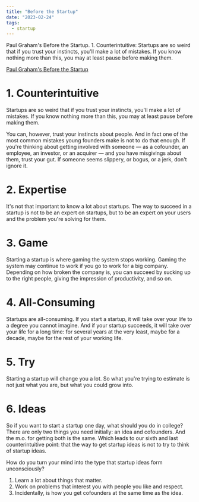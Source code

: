 ```yaml
---
title: "Before the Startup"
date: "2023-02-24"
tags:
  - startup
---
```


Paul Graham's Before the Startup. 1. Counterintuitive: Startups are so weird that if you trust your instincts, you'll make a lot of mistakes. If you know nothing more than this, you may at least pause before making them.

<!-- excerpt -->

<a href='http://www.paulgraham.com/before.html' target='_blank'>Paul Graham's Before the Startup</a>

# 1. Counterintuitive

Startups are so weird that if you trust your instincts, you'll make a lot of mistakes. If you know nothing more than this, you may at least pause before making them.

You can, however, trust your instincts about people. And in fact one of the most common mistakes young founders make is not to do that enough. If you're thinking about getting involved with someone — as a cofounder, an employee, an investor, or an acquirer — and you have misgivings about them, trust your gut. If someone seems slippery, or bogus, or a jerk, don't ignore it.

# 2. Expertise

It's not that important to know a lot about startups. The way to succeed in a startup is not to be an expert on startups, but to be an expert on your users and the problem you're solving for them.

# 3. **Game**

Starting a startup is where gaming the system stops working. Gaming the system may continue to work if you go to work for a big company. Depending on how broken the company is, you can succeed by sucking up to the right people, giving the impression of productivity, and so on.

# 4. All-Consuming

Startups are all-consuming. If you start a startup, it will take over your life to a degree you cannot imagine. And if your startup succeeds, it will take over your life for a long time: for several years at the very least, maybe for a decade, maybe for the rest of your working life.

# 5. Try

Starting a startup will change you a lot. So what you're trying to estimate is not just what you are, but what you could grow into.

# 6. Ideas

So if you want to start a startup one day, what should you do in college? There are only two things you need initially: an idea and cofounders. And the m.o. for getting both is the same. Which leads to our sixth and last counterintuitive point: that the way to get startup ideas is not to try to think of startup ideas.

How do you turn your mind into the type that startup ideas form unconsciously?

1. Learn a lot about things that matter.
2. Work on problems that interest you with people you like and respect.
3. Incidentally, is how you get cofounders at the same time as the idea.
